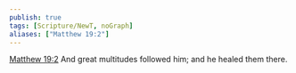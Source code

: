 ```yaml
---
publish: true
tags: [Scripture/NewT, noGraph]
aliases: ["Matthew 19:2"]
---
```

[Matthew 19:2](https://churchofjesuschrist.org/study/scriptures/nt/matt/19?lang=eng&id=p2#p2) And great multitudes followed him; and he healed them there.
